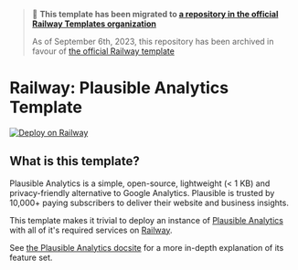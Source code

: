 > 🛑 **This template has been migrated to [a repository in the official Railway Templates organization](https://github.com/railwayapp-templates/plausible)**
> 
> As of September 6th, 2023, this repository has been archived in favour of [the official Railway template](https://github.com/railwayapp-templates/plausible)

# Railway: Plausible Analytics Template

[![Deploy on Railway](https://railway.app/button.svg)](https://railway.app/template/mzYEXO?referralCode=IFlm92)

## What is this template?
Plausible Analytics is a simple, open-source, lightweight (< 1 KB) and privacy-friendly alternative to Google Analytics. Plausible is trusted by 10,000+ paying subscribers to deliver their website and business insights.

This template makes it trivial to deploy an instance of [Plausible Analytics](https://plausible.io/) with all of it's required services on [Railway](https://railway.app).

See [the Plausible Analytics docsite](https://plausible.io/docs) for a more in-depth explanation of its feature set.

